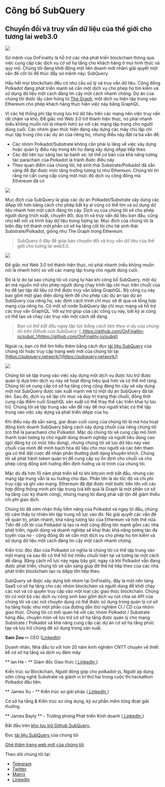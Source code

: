 # Công bố SubQuery

## Chuyển đổi và truy vấn dữ liệu của thế giới cho tương lai web3.0

![](https://miro.medium.com/max/1400/1*J5u22qNxndcuCrFJ1mfGqg.png)

Sứ mệnh của OnFinality là hỗ trợ các nhà phát triển blockchain thông qua việc cung cấp các dịch vụ cơ sở hạ tầng cho khách hàng ở mọi hình thức và quy mô. Chúng tôi đang khởi động một liên doanh mới nhằm giải quyết một vấn đề cốt lõi để thúc đẩy sứ mệnh này: SubQuery.

Hầu hết mọi blockchain đều có nhu cầu xử lý và truy vấn dữ liệu. Cộng đồng Polkadot đang phát triển mạnh sẽ cần một dịch vụ cho phép họ tìm kiếm và sử dụng dữ liệu một cách đáng tin cậy một cách nhanh chóng. Dự án của chúng tôi được lấy cảm hứng từ [The Graph](https://thegraph.com/), một dịch vụ hiện tập trung vào Ethereum cho phép khách hàng thực hiện việc này bằng GraphQL.

Vì các hệ thống phi tập trung lưu trữ dữ liệu trên các mạng nên việc truy vấn rất chậm và khó. Để giấc mơ Web 3.0 trở thành hiện thực, nó phải nhanh (nếu không muốn nói là nhanh hơn) so với các mạng tập trung cho người dùng cuối. Các nhóm giao thức hiện đang xây dựng các máy chủ lập chỉ mục tập trung cho các dự án của riêng họ, nhưng điều này đặt ra ba vấn đề:

-   Các nhóm Polkadot/Substrate không cần phải lo lắng về việc xây dựng hoặc quản lý điều này trong khi họ đang xây dựng dApp tiếp theo
-   Các đội liên tục sáng tạo lại bánh xe; lợi thế cơ bản của khả năng tương tác parachain của Polkadot là tránh được điều này
-   Theo quan điểm của chúng tôi, hệ sinh thái Substrate/Polkadot đã sẵn sàng để đạt được mức tăng trưởng tương tự như Ethereum. Chúng tôi tin rằng nó cần cung cấp cùng một mức độ dịch vụ cộng đồng mà Ethereum đã có

![](https://miro.medium.com/max/1400/1*l4b4BXWkczVDaHyv30lLQQ.png)

Mục đích của SubQuery là giúp các dự án Polkadot/Substrate xây dựng các dApp tốt hơn bằng cách cho phép bất kỳ ai cũng có thể tìm và sử dụng dữ liệu nhanh hơn một cách đáng tin cậy. Dịch vụ của chúng tôi sẽ cho phép người dùng trích xuất, chuyển đổi, duy trì và truy vấn dữ liệu ban đầu, cũng như kết nối và trình bày dữ liệu trong tương lai. Mục đích của chúng tôi là biến đây trở thành một phần cơ sở hạ tầng cốt lõi cho hệ sinh thái Substrate/Polkadot, giống như The Graph trong Ethereum.

> SubQuery ở đây để giúp bạn chuyển đổi và truy vấn dữ liệu của thế giới cho tương lai web3.0.

![](https://miro.medium.com/max/1000/1*IHstJG-hBwQzicLdWkGR5w.png)

Để giấc mơ Web 3.0 trở thành hiện thực, nó phải nhanh (nếu không muốn nói là nhanh hơn) so với các mạng tập trung cho người dùng cuối.

Đó là lý do tại sao chúng tôi vô cùng tự hào khi công bố SubQuery, một dự án mã nguồn mở cho phép người dùng chạy trình lập chỉ mục trên chuỗi của họ để tạo tập dữ liệu có thể được truy vấn bằng GraphQL. Bộ công cụ này bao gồm một giao diện dòng lệnh để cho phép các dự án tạo dự án SubQuery của riêng họ, xác định cách trình chỉ mục sẽ đi qua và tổng hợp mạng của riêng họ. Có một số node SubQuery lập chỉ mục mạng và hỗ trợ các truy vấn GraphQL. Với sự trợ giúp của các công cụ này, bất kỳ ai cũng có thể tạo và chạy các truy vấn một cách dễ dàng.

> _Bạn có thể bắt đầu ngay lập tức bằng cách làm theo ví dụ của chúng tôi trên Github của SubQuery:_ [_https://github.com/OnFinality-io/subql_](https://github.com/OnFinality-io/subql)

Ngoài ra, bạn có thể tìm hiểu thêm bằng cách đọc [tài liệu SubQuery](https://doc.subquery.network/) của chúng tôi hoặc truy cập trang web mới của chúng tôi tại [https://subquery.network/](https://subquery.network/)

![](https://miro.medium.com/max/1000/1*3oA1Hvns1vrImTsmowO_Jw.png)

Chúng tôi sẽ tập trung vào việc xây dựng một dịch vụ được lưu trữ được quản lý dựa trên dịch vụ này sẽ hoạt động hiệu quả hơn và có thể mở rộng. Chúng tôi sẽ cung cấp cơ sở hạ tầng công cộng đáng tin cậy sẽ xây dựng một nút SubQuery được sản xuất mạnh mẽ từ một dự án SubQuery đã tải lên. Sau đó, dịch vụ sẽ lập chỉ mục và duy trì trạng thái chuỗi, đồng thời cung cấp điểm cuối GraphQL sản xuất có thể thay thế các triển khai tự lưu trữ. Chúng tôi sẽ tập trung vào vấn đề này để mọi người khác có thể tập trung vào việc xây dựng và phát triển dApp của họ.

Khi điều này đã sẵn sàng, giai đoạn cuối cùng của chúng tôi là mã hóa hoạt động kinh doanh SubQuery bằng cách xây dựng chuỗi của riêng chúng tôi (có thể là parachain) cho Polkadot. Mặc dù chúng tôi sẽ cung cấp mô hình thanh toán tương tự cho người dùng doanh nghiệp và người tiêu dùng cao (gói đăng ký có mức tiêu dùng), nhưng chúng tôi sẽ lưu dữ liệu này vào chuỗi của mình để minh bạch hóa dữ liệu cho mọi người và các bên tham gia có thể đặt cược để nhận phần thưởng dưới dạng khuyến khích. Chúng tôi sẽ phát hành token quản trị để cung cấp sự ổn định cho chuỗi và cho phép cộng đồng ảnh hưởng đến định hướng và lộ trình của chúng tôi.

Mặc dù đã hơn 10 năm phát triển kể từ khi bitcoin mới bắt đầu, nhưng các mạng tập trung vẫn là xu hướng chủ đạo. Phần lớn là do tốc độ và chi phí truy cập và ghi vào mạng. Ethereum đã đạt được một bước tiến lớn với các hợp đồng thông minh phi tập trung (và kết quả là Graph là một phần cơ sở hạ tầng cực kỳ thành công), nhưng mạng lõi đang phải vật lộn để giảm thiểu chi phí giao dịch.

Chúng tôi đã sớm nhận thấy tiềm năng của Polkadot và ngay từ đầu, chúng tôi cảm thấy tự nhiên khi tập trung nỗ lực vào đó. Nó giải quyết các vấn đề về quản trị, phân nhánh, khả năng tương tác của Ethereum và hơn thế nữa. Tiền đề cốt lõi của Polkadot là tạo ra một cộng đồng lớn mạnh gồm các nhà phát triển, người dùng và doanh nghiệp sẽ khai thác khả năng tương tác đa tuyến của nó - cộng đồng đó sẽ cần một dịch vụ cho phép họ tìm kiếm và sử dụng dữ liệu một cách đáng tin cậy một cách nhanh chóng.

Kiến trúc độc đáo của Polkadot có nghĩa là chúng tôi có thể tập trung vào một mạng và sau đó có thể hỗ trợ nhiều chuỗi hiện tại và tương lai một cách dễ dàng. Bằng cách nỗ lực này ngay bây giờ, ngay cả khi Polkadot vẫn đang được phát triển, chúng tôi sẽ sẵn sàng giúp đỡ thế hệ tiếp theo của các nhà phát triển blockchain tạo ra dApp lớn tiếp theo.

SubQuery sẽ được xây dựng bởi nhóm tại OnFinality, đây là một nền tảng SaaS cơ sở hạ tầng cho các nhóm blockchain và người dùng để khởi chạy các nút và có quyền truy cập vào một loạt các giao thức blockchain. Chúng tôi có một bộ các dịch vụ cộng sinh bao gồm dịch vụ nút chia sẻ API của chúng tôi và các nút chuyên dụng có thể được sử dụng trong quản lý cơ sở hạ tầng hoặc như một phần của đường dẫn thử nghiệm CI / CD của nhóm giao thức. Chúng tôi có mối quan hệ với các nhóm Polkadot / Substrate hàng đầu, chuyên môn về lưu trữ cơ sở hạ tầng được quản lý cho mạng Substrate / Polkadot và khả năng cung cấp các dự án cơ sở hạ tầng phức tạp và lưu trữ chúng để sử dụng trong sản xuất.

**Sam Zou —** CEO ([LinkedIn](https://www.linkedin.com/in/sam-zou-5b8169a/))

Doanh nhân, Nhà đầu tư với hơn 20 năm kinh nghiệm CNTT chuyên về thiết kế cơ sở hạ tầng và dịch vụ đám mây

** Ian He - ** Giám đốc Giao thức ([ LinkedIn ](https://www.linkedin.com/in/yin-he-7a266345/))

Kiến trúc sư Blockchain, Người đóng góp cho polkadot-js, Người áp dụng sớm công nghệ Substrate và giành vị trí thứ hai trong cuộc thi hackathon Polkadot đầu tiên.

** James Xu - ** Kiến trúc sư giải pháp ([ LinkedIn ](https://www.linkedin.com/in/zhexu/))

Cơ sở hạ tầng & Kiến trúc sư ứng dụng, kỹ sư phần mềm từng đoạt giải thưởng.

** James Bayly ** - Trưởng phòng Phát triển Kinh doanh ([ LinkedIn ](https://www.linkedin.com/in/james-bayly/))

Bắt đầu trên [ kho lưu trữ Github SubQuery. ](https://github.com/OnFinality-io/subql)

Đọc [ tài liệu SubQuery ](https://doc.subquery.network/) của chúng tôi

[Ghé thăm trang web mới của chúng tôi](https://subquery.network/)

Theo dõi chúng tôi tại:

-   [Telegram](https://t.me/subquerynetwork)
-   [Twitter](https://twitter.com/subquerynetwork)
-   [Matrix](https://matrix.to/#/%23subquery:matrix.org)
-   [LinkedIn](https://www.linkedin.com/company/subquery)